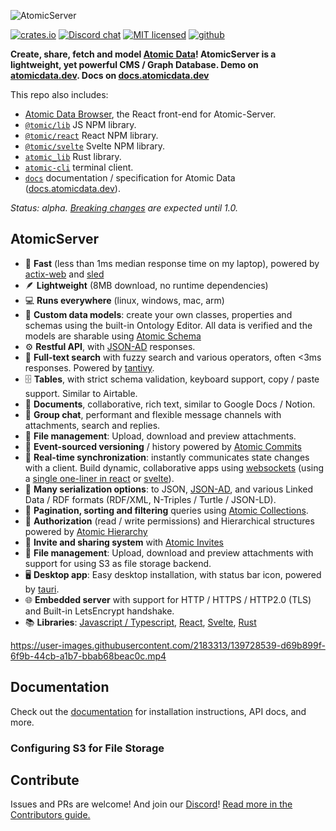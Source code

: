 ![AtomicServer](./logo.svg)

[![crates.io](https://img.shields.io/crates/v/atomic-server)](https://crates.io/crates/atomic-server)
[![Discord chat](https://img.shields.io/discord/723588174747533393.svg?logo=discord)](https://discord.gg/a72Rv2P)
[![MIT licensed](https://img.shields.io/badge/license-MIT-blue.svg)](./LICENSE)
[![github](https://img.shields.io/github/stars/atomicdata-dev/atomic-server?style=social)](https://github.com/atomicdata-dev/atomic-server)

**Create, share, fetch and model [Atomic Data](https://docs.atomicdata.dev)!
AtomicServer is a lightweight, yet powerful CMS / Graph Database.
Demo on [atomicdata.dev](https://atomicdata.dev).
Docs on [docs.atomicdata.dev](https://docs.atomicdata.dev/atomic-data-overview)**

This repo also includes:

- [Atomic Data Browser](/browser/data-browser/README.md), the React front-end for Atomic-Server.
- [`@tomic/lib`](/browser/lib/README.md) JS NPM library.
- [`@tomic/react`](/browser/react/README.md) React NPM library.
- [`@tomic/svelte`](/browser/svelte/README.md) Svelte NPM library.
- [`atomic_lib`](lib/README.md) Rust library.
- [`atomic-cli`](cli/README.md) terminal client.
- [`docs`](docs/README.md) documentation / specification for Atomic Data ([docs.atomicdata.dev](https://docs.atomicdata.dev)).

_Status: alpha. [Breaking changes](CHANGELOG.md) are expected until 1.0._

## AtomicServer

<!-- We re-use this table in various places, such as README.md and in the docs repo. Consider this the source. -->
- 🚀  **Fast** (less than 1ms median response time on my laptop), powered by [actix-web](https://github.com/actix/actix-web) and [sled](https://github.com/spacejam/sled)
- 🪶  **Lightweight** (8MB download, no runtime dependencies)
- 💻  **Runs everywhere** (linux, windows, mac, arm)
- 🔧  **Custom data models**: create your own classes, properties and schemas using the built-in Ontology Editor. All data is verified and the models are sharable using [Atomic Schema](https://docs.atomicdata.dev/schema/intro.html)
- ⚙️  **Restful API**, with [JSON-AD](https://docs.atomicdata.dev/core/json-ad.html) responses.
- 🔎  **Full-text search** with fuzzy search and various operators, often <3ms responses. Powered by [tantivy](https://github.com/quickwit-inc/tantivy).
- 🗄️  **Tables**, with strict schema validation, keyboard support, copy / paste support. Similar to Airtable.
- 📄  **Documents**, collaborative, rich text, similar to Google Docs / Notion.
- 💬  **Group chat**, performant and flexible message channels with attachments, search and replies.
- 📂  **File management**: Upload, download and preview attachments.
- 💾  **Event-sourced versioning** / history powered by [Atomic Commits](https://docs.atomicdata.dev/commits/intro.html)
- 🔄  **Real-time synchronization**: instantly communicates state changes with a client. Build dynamic, collaborative apps using [websockets](https://docs.atomicdata.dev/websockets) (using a [single one-liner in react](https://docs.atomicdata.dev/usecases/react) or [svelte](https://docs.atomicdata.dev/svelte)).
- 🧰  **Many serialization options**: to JSON, [JSON-AD](https://docs.atomicdata.dev/core/json-ad.html), and various Linked Data / RDF formats (RDF/XML, N-Triples / Turtle / JSON-LD).
- 📖  **Pagination, sorting and filtering** queries using [Atomic Collections](https://docs.atomicdata.dev/schema/collections.html).
- 🔐  **Authorization** (read / write permissions) and Hierarchical structures powered by [Atomic Hierarchy](https://docs.atomicdata.dev/hierarchy.html)
- 📲  **Invite and sharing system** with [Atomic Invites](https://docs.atomicdata.dev/invitations.html)
- 📂  **File management**: Upload, download and preview attachments with support for using S3 as file storage backend.
- 🖥️  **Desktop app**: Easy desktop installation, with status bar icon, powered by [tauri](https://github.com/tauri-apps/tauri/).
- 🌐  **Embedded server** with support for HTTP / HTTPS / HTTP2.0 (TLS) and Built-in LetsEncrypt handshake.
- 📚  **Libraries**: [Javascript / Typescript](https://www.npmjs.com/package/@tomic/lib), [React](https://www.npmjs.com/package/@tomic/react), [Svelte](https://www.npmjs.com/package/@tomic/svelte), [Rust](https://crates.io/crates/atomic-lib)

https://user-images.githubusercontent.com/2183313/139728539-d69b899f-6f9b-44cb-a1b7-bbab68beac0c.mp4

## Documentation

Check out the [documentation] for installation instructions, API docs, and more.

### Configuring S3 for File Storage
## Contribute

Issues and PRs are welcome!
And join our [Discord][discord-url]!
[Read more in the Contributors guide.](CONTRIBUTING.md)

[documentation]:https://docs.atomicdata.dev/atomicserver/installation

[discord-badge]: https://img.shields.io/discord/723588174747533393.svg?logo=discord
[discord-url]: https://discord.gg/a72Rv2P
